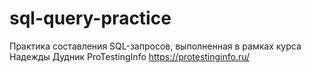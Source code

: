 # sql-query-practice
Практика составления SQL-запросов, выполненная в рамках курса Надежды Дудник ProTestingInfo https://protestinginfo.ru/
